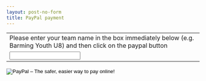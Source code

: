 ```yaml
---
layout: post-no-form
title: PayPal payment
---
```




<form action="https://www.paypal.com/cgi-bin/webscr" method="post" target="_top">
<input type="hidden" name="cmd" value="_s-xclick">
<input type="hidden" name="hosted_button_id" value="A2CHYHBKWKVJJ">
<table>
<tr><td><input type="hidden" name="on0" value="Please enter your team name in the box immediately below (e.g. Barming Youth U8)">Please enter your team name in the box immediately below (e.g. Barming Youth U8) and then click on the paypal button</td></tr><tr><td><input type="text" name="os0" maxlength="200"></td></tr>
</table>
<input type="image" src="https://www.paypalobjects.com/en_GB/i/btn/btn_paynowCC_LG.gif" border="0" name="submit" alt="PayPal – The safer, easier way to pay online!">
<img alt="" border="0" src="https://www.paypalobjects.com/en_GB/i/scr/pixel.gif" width="1" height="1">
</form>

